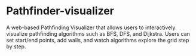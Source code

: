 # Pathfinder-visualizer
A web-based Pathfinding Visualizer that allows users to interactively visualize pathfinding algorithms such as BFS, DFS, and Dijkstra. Users can set start/end points, add walls, and watch algorithms explore the grid step by step.
